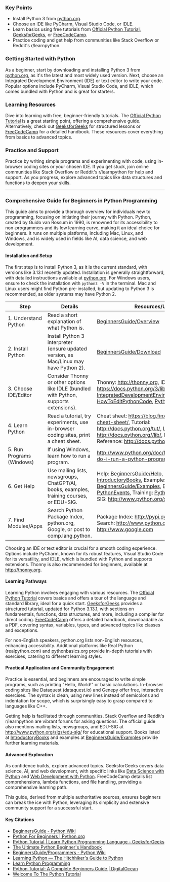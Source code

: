 ### Key Points
- Install Python 3 from [python.org](https://www.python.org/downloads/).
- Choose an IDE like PyCharm, Visual Studio Code, or IDLE.
- Learn basics using free tutorials from [Official Python Tutorial](https://docs.python.org/3.11/tutorial/index.html), [GeeksforGeeks](https://www.geeksforgeeks.org/python-programming-language-tutorial/), or [FreeCodeCamp](https://www.freecodecamp.org/news/the-python-guide-for-beginners/).
- Practice coding and get help from communities like Stack Overflow or Reddit's r/learnpython.

### Getting Started with Python
As a beginner, start by downloading and installing Python 3 from [python.org](https://www.python.org/downloads/), as it's the latest and most widely used version. Next, choose an Integrated Development Environment (IDE) or text editor to write your code. Popular options include PyCharm, Visual Studio Code, and IDLE, which comes bundled with Python and is great for starters.

### Learning Resources
Dive into learning with free, beginner-friendly tutorials. The [Official Python Tutorial](https://docs.python.org/3.11/tutorial/index.html) is a great starting point, offering a comprehensive guide. Alternatively, check out [GeeksforGeeks](https://www.geeksforgeeks.org/python-programming-language-tutorial/) for structured lessons or [FreeCodeCamp](https://www.freecodecamp.org/news/the-python-guide-for-beginners/) for a detailed handbook. These resources cover everything from basics to advanced topics.

### Practice and Support
Practice by writing simple programs and experimenting with code, using in-browser coding sites or your chosen IDE. If you get stuck, join online communities like Stack Overflow or Reddit's r/learnpython for help and support. As you progress, explore advanced topics like data structures and functions to deepen your skills.

---

### Comprehensive Guide for Beginners in Python Programming

This guide aims to provide a thorough overview for individuals new to programming, focusing on initiating their journey with Python. Python, created by Guido van Rossum in 1990, is renowned for its accessibility to non-programmers and its low learning curve, making it an ideal choice for beginners. It runs on multiple platforms, including Mac, Linux, and Windows, and is widely used in fields like AI, data science, and web development.

#### Installation and Setup
The first step is to install Python 3, as it is the current standard, with versions like 3.13.1 recently updated. Installation is generally straightforward, with detailed instructions available at [python.org](https://www.python.org/downloads/). For Windows users, ensure to check the installation with `python3 -V` in the terminal. Mac and Linux users might find Python pre-installed, but updating to Python 3 is recommended, as older systems may have Python 2.

| Step                     | Details                                                                                     | Resources/URLs                                                                 |
|--------------------------|---------------------------------------------------------------------------------------------|-------------------------------------------------------------------------------|
| 1. Understand Python     | Read a short explanation of what Python is.                                                 | [BeginnersGuide/Overview](https://wiki.python.org/moin/BeginnersGuide/Overview) |
| 2. Install Python        | Install Python 3 interpreter (ensure updated version, as Mac/Linux may have Python 2).       | [BeginnersGuide/Download](https://wiki.python.org/moin/BeginnersGuide/Download) |
| 3. Choose IDE/Editor     | Consider Thonny or other options like IDLE (bundled with Python, supports extensions).       | Thonny: http://thonny.org, IDLE: https://docs.python.org/3/library/idle.html, [IntegratedDevelopmentEnvironments](https://wiki.python.org/moin/IntegratedDevelopmentEnvironments), [HowToEditPythonCode](https://wiki.python.org/moin/HowToEditPythonCode), [PythonEditors](https://wiki.python.org/moin/PythonEditors) |
| 4. Learn Python          | Read a tutorial, try experiments, use in-browser coding sites, print a cheat sheet.         | Cheat sheet: https://blog.finxter.com/python-cheat-sheet/, Tutorial: http://docs.python.org/tut/, Library Reference: http://docs.python.org//lib/, Language Reference: http://docs.python.org/ref/ |
| 5. Run Programs (Windows)| If using Windows, learn how to run a program.                                               | http://www.python.org/doc/faq/windows/#how-do-i-run-a-python-program-under-windows |
| 6. Get Help              | Use mailing lists, newsgroups, ChatGPT/AI, books, examples, training courses, or EDU-SIG.   | Help: [BeginnersGuide/Help](https://wiki.python.org/moin/BeginnersGuide/Help), Books: [IntroductoryBooks](https://wiki.python.org/moin/IntroductoryBooks), Examples: [BeginnersGuide/Examples](https://wiki.python.org/moin/BeginnersGuide/Examples), Events: [PythonEvents](https://wiki.python.org/moin/PythonEvents), Training: [PythonTraining](https://wiki.python.org/moin/PythonTraining), EDU-SIG: http://www.python.org/sigs/edu-sig/ |
| 7. Find Modules/Apps     | Search Python Package Index, python.org, Google, or post to comp.lang.python.               | Package Index: http://pypi.python.org/pypi, Search: http://www.python.org/search/, Google: http://www.google.com |

Choosing an IDE or text editor is crucial for a smooth coding experience. Options include PyCharm, known for its robust features, Visual Studio Code for its versatility, and IDLE, which is bundled with Python and supports extensions. Thonny is also recommended for beginners, available at http://thonny.org.

#### Learning Pathways
Learning Python involves engaging with various resources. The [Official Python Tutorial](https://docs.python.org/3.11/tutorial/index.html) covers basics and offers a tour of the language and standard library, ideal for a quick start. [GeeksforGeeks](https://www.geeksforgeeks.org/python-programming-language-tutorial/) provides a structured tutorial, updated for Python 3.13.1, with sections on fundamentals, functions, data structures, and more, including a compiler for direct coding. [FreeCodeCamp](https://www.freecodecamp.org/news/the-python-guide-for-beginners/) offers a detailed handbook, downloadable as a PDF, covering syntax, variables, types, and advanced topics like classes and exceptions.

For non-English speakers, python.org lists non-English resources, enhancing accessibility. Additional platforms like Real Python (realpython.com) and pythonbasics.org provide in-depth tutorials with exercises, catering to different learning styles.

#### Practical Application and Community Engagement
Practice is essential, and beginners are encouraged to write simple programs, such as printing "Hello, World!" or basic calculations. In-browser coding sites like Dataquest (dataquest.io) and Genepy offer free, interactive exercises. The syntax is clean, using new lines instead of semicolons and indentation for scope, which is surprisingly easy to grasp compared to languages like C++.

Getting help is facilitated through communities. Stack Overflow and Reddit's r/learnpython are vibrant forums for asking questions. The official guide also mentions mailing lists, newsgroups, and EDU-SIG at http://www.python.org/sigs/edu-sig/ for educational support. Books listed at [IntroductoryBooks](https://wiki.python.org/moin/IntroductoryBooks) and examples at [BeginnersGuide/Examples](https://wiki.python.org/moin/BeginnersGuide/Examples) provide further learning materials.

#### Advanced Exploration
As confidence builds, explore advanced topics. GeeksforGeeks covers data science, AI, and web development, with specific links like [Data Science with Python](https://www.geeksforgeeks.org/data-science-with-python-tutorial/) and [Web Development with Python](https://www.geeksforgeeks.org/python-web-development/). FreeCodeCamp details list comprehensions, lambda functions, and file handling, providing a comprehensive learning path.

This guide, derived from multiple authoritative sources, ensures beginners can break the ice with Python, leveraging its simplicity and extensive community support for a successful start.

#### Key Citations
- [BeginnersGuide - Python Wiki](https://wiki.python.org/moin/BeginnersGuide)
- [Python For Beginners | Python.org](https://www.python.org/about/gettingstarted/)
- [Python Tutorial | Learn Python Programming Language - GeeksforGeeks](https://www.geeksforgeeks.org/python-programming-language-tutorial/)
- [The Ultimate Python Beginner's Handbook](https://www.freecodecamp.org/news/the-python-guide-for-beginners/)
- [BeginnersGuide/Programmers - Python Wiki](https://wiki.python.org/moin/BeginnersGuide/Programmers)
- [Learning Python — The Hitchhiker's Guide to Python](https://docs.python-guide.org/intro/learning/)
- [Learn Python Programming](https://www.programiz.com/python-programming)
- [Python Tutorial: A Complete Beginners Guide | DigitalOcean](https://www.digitalocean.com/community/tutorials/python-tutorial-beginners)
- [Welcome To The Python Tutorial](https://python.land/python-tutorial)
